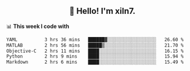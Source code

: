 <h2 align="center">👋 Hello! I'm xiln7.</h2>

📊 **This week I code with**
<!--START_SECTION:waka-->

```txt
YAML          3 hrs 36 mins   ██████▓░░░░░░░░░░░░░░░░░░   26.60 %
MATLAB        2 hrs 56 mins   █████▒░░░░░░░░░░░░░░░░░░░   21.70 %
Objective-C   2 hrs 11 mins   ████░░░░░░░░░░░░░░░░░░░░░   16.15 %
Python        2 hrs 9 mins    ████░░░░░░░░░░░░░░░░░░░░░   15.94 %
Markdown      2 hrs 6 mins    ████░░░░░░░░░░░░░░░░░░░░░   15.49 %
```

<!--END_SECTION:waka-->


